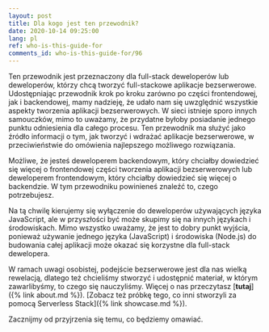 ```yaml
---
layout: post
title: Dla kogo jest ten przewodnik?
date: 2020-10-14 09:25:00
lang: pl
ref: who-is-this-guide-for
comments_id: who-is-this-guide-for/96
---
```


Ten przewodnik jest przeznaczony dla full-stack deweloperów lub deweloperów, którzy chcą tworzyć full-stackowe aplikacje bezserwerowe. Udostępniając przewodnik krok po kroku zarówno po części frontendowej, jak i backendowej, mamy nadzieję, że udało nam się uwzględnić wszystkie aspekty tworzenia aplikacji bezserwerowych. W sieci istnieje sporo innych samouczków, mimo to uważamy, że przydatne byłoby posiadanie jednego punktu odniesienia dla całego procesu. Ten przewodnik ma służyć jako źródło informacji o tym, jak tworzyć i wdrażać aplikacje bezserwerowe, w przeciwieństwie do omówienia najlepszego możliwego rozwiązania.

Możliwe, że jesteś deweloperem backendowym, który chciałby dowiedzieć się więcej o frontendowej części tworzenia aplikacji bezserwerowych lub deweloperem frontendowym, który chciałby dowiedzieć się więcej o backendzie. W tym przewodniku powinieneś znaleźć to, czego potrzebujesz. 

Na tą chwilę kierujemy się wyłączenie do deweloperów używających języka JavaScript, ale w przyszłości być może skupimy się na innych językach i środowiskach. Mimo wszystko uważamy, że jest to dobry punkt wyjścia, ponieważ używanie jednego języka (JavaScript) i środowiska (Node.js) do budowania całej aplikacji może okazać się korzystne dla full-stack dewelopera.

W ramach uwagi osobistej, podejście bezserwerowe jest dla nas wielką rewelacją, dlatego też chcieliśmy stworzyć i udostępnić materiał, w którym zawarlibyśmy, to czego się nauczyliśmy. Więcej o nas przeczytasz [**tutaj**]({% link about.md %}). [Zobacz też próbkę tego, co inni stworzyli za pomocą Serverless Stack]({% link showcase.md %}). 

Zacznijmy od przyjrzenia się temu, co będziemy omawiać.
